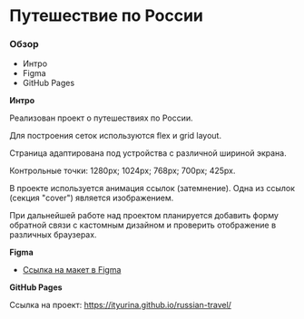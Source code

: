 # Путешествие по России

### Обзор
* Интро
* Figma
* GitHub Pages


**Интро**

Реализован проект о путешествиях по России. 

Для построения сеток используются flex и grid layout.

Страница адаптирована под устройства с различной шириной экрана.

Контрольные точки:
1280px;
1024px;
768px;
700px;
425px.

В проекте используется анимация ссылок (затемнение). Одна из ссылок (секция "cover") является изображением.

При дальнейшей работе над проектом планируется добавить форму обратной связи с кастомным дизайном и проверить отображение в различных браузерах.


**Figma**

* [Ссылка на макет в Figma](https://www.figma.com/file/OyRWEjU6wBwRe1hapzQoLx/Sprint-3%3A-Russia-%2F-desktop-%2B-mobile?node-id=28503%3A0)

**GitHub Pages**

Ссылка на проект:
https://ityurina.github.io/russian-travel/

